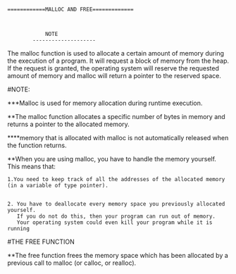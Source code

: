 	============MALLOC AND FREE=============



				NOTE
			--------------------


 The malloc function is used to allocate a certain amount of memory during the execution of a program.
 It will request a block of memory from the heap. If the request is granted,
 the operating system will reserve the requested amount of memory and malloc will return a pointer to the reserved space.



#NOTE:

***Malloc is used for memory allocation during runtime execution. 


**The malloc function allocates a specific number of bytes in memory and returns a pointer to the allocated memory.


****memory that is allocated with malloc is not automatically released when the function returns.


**When you are using malloc, you have to handle the memory yourself. This means that:
	

	1.You need to keep track of all the addresses of the allocated memory (in a variable of type pointer).

	
	2. You have to deallocate every memory space you previously allocated yourself.
	   If you do not do this, then your program can run out of memory.
	   Your operating system could even kill your program while it is running



#THE FREE FUNCTION


**The free function frees the memory space which has been allocated by a previous call to malloc (or calloc, or realloc).


